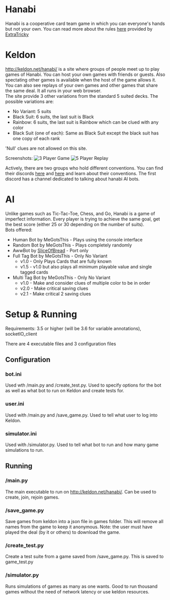 # Hanabi

Hanabi is a cooperative card team game in which you can everyone's hands but not your own. You can read more about the rules [here](http://pastebin.com/6brGz2J4) provided by [ExtraTricky](https://www.twitch.tv/extratricky)

# Keldon

http://keldon.net/hanabi/ is a site where groups of people meet up to play games of Hanabi. You can host your own games with friends or guests. Also spectating other games is available when the host of the game allows it. You can also see replays of your own games and other games that share the same deal. It all runs in your web browser.  
The site provide 3 other variations from the standard 5 suited decks. The possible variations are:

- No Variant: 5 suits
- Black Suit: 6 suits, the last suit is Black
- Rainbow: 6 suits, the last suit is Rainbow which can be clued with any color
- Black Suit (one of each): Same as Black Suit except the black suit has one copy of each rank

'Null' clues are not allowed on this site.

Screenshots:
![3 Player Game](https://cdn.discordapp.com/attachments/225437979085242369/270132982487056384/Screen_Shot_2017-01-15_at_1.54.40_AM.png "3 Player Rainbow Game using a Chrome extension")
![5 Player Replay](https://cdn.discordapp.com/attachments/90621118829842432/274972552646885376/unknown.png "5 Player No Variant Replay")

Actively, there are two groups who hold different conventions. You can find their discords [here](https://discord.gg/5CCr7FX) and [here](https://discord.gg/FADvkJp) and learn about their conventions. The first discord has a channel dedicated to talking about hanabi AI bots.

# AI

Unlike games such as Tic-Tac-Toe, Chess, and Go, Hanabi is a game of imperfect information. Every player is trying to achieve the same goal, get the best score (either 25 or 30 depending on the number of suits).  
Bots offered:

- Human Bot by MeGotsThis - Plays using the console interface
- Random Bot by MeGotsThis - Plays completely randomly
- AwwBot by [SliceOfBread](https://github.com/SliceOfBread/Hanabi) - Port only
- Full Tag Bot by MeGotsThis - Only No Variant
  - v1.0 - Only Plays Cards that are fully known
  - v1.5 - v1.0 but also plays all minimum playable value and single tagged cards
- Multi Tag Bot by MeGotsThis - Only No Variant
  - v1.0 - Make and consider clues of multiple color to be in order
  - v2.0 - Make critical saving clues
  - v2.1 - Make critical 2 saving clues

# Setup & Running

Requirements: 3.5 or higher (will be 3.6 for variable annotations), socketIO_client

There are 4 executable files and 3 configuration files

## Configuration
### bot.ini
Used wth /main.py and /create_test.py. Used to specify options for the bot as well as what bot to run on Keldon and create tests for.

### user.ini
Used with /main.py and /save_game.py. Used to tell what user to log into Keldon.

### simulator.ini
Used with /simulator.py. Used to tell what bot to run and how many game simulations to run.

## Running
### /main.py
The main executable to run on http://keldon.net/hanabi/. Can be used to create, join, rejoin games.

### /save_game.py
Save games from keldon into a json file in games folder. This will remove all names from the game to keep it anonymous. Note: the user must have played the deal (by it or others) to download the game.

### /create_test.py
Create a test suite from a game saved from /save_game.py. This is saved to game_test.py

### /simulator.py
Runs simulations of games as many as one wants. Good to run thousand games without the need of network latency or use keldon resources.
